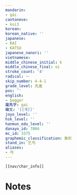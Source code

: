```yaml
---
mandarin:
- gài
cantonese:
- koi3
korean:
korean_native: ''
japanese:
- KAI
- KATSU
japanese_nanori: ''
vietnamese:
middle_chinese_initial: k
middle_chinese_final: ɑi
stroke_count: '4'
radical: 一
skip_number: 4-4-1
grade_level: 先進
pos: ''
english:
- begger
羅馬字: gai
韓文: '[[개]]'
joyo_level: ''
hsk_level: ''
hanmun_edu_level: ''
danayo_id: 7004
mc_id: 3375
graphemic_classification: 象形
stand_in: 乞丐
aliases:
- 丏
---
```

```meta-bind-embed
[[nav/char_info]]
```

# Notes
